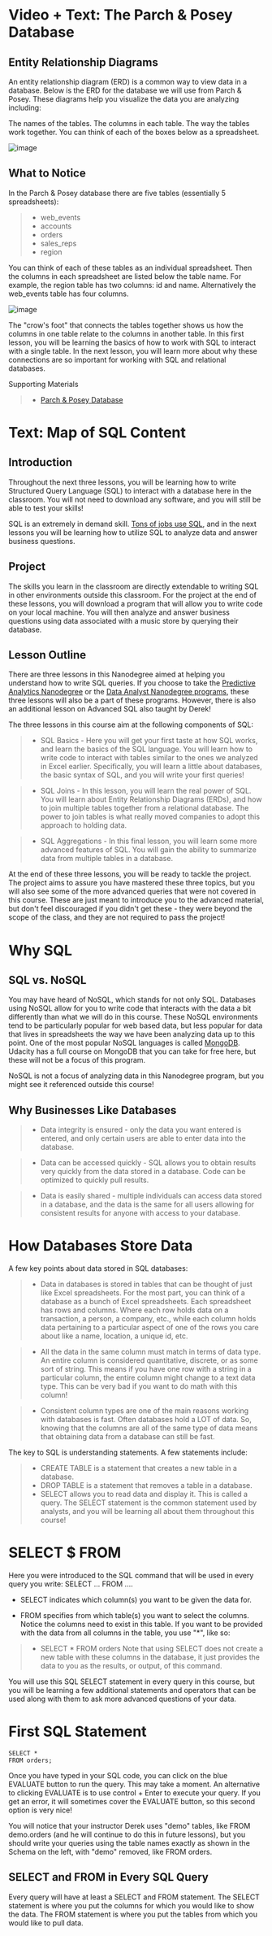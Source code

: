 # Video + Text: The Parch & Posey Database

## Entity Relationship Diagrams
An entity relationship diagram (ERD) is a common way to view data in a database. Below is the ERD for the database we will use from Parch & Posey. These diagrams help you visualize the data you are analyzing including:

The names of the tables.
The columns in each table.
The way the tables work together.
You can think of each of the boxes below as a spreadsheet.

![image](https://user-images.githubusercontent.com/96830808/183367091-1f9eab1d-fcfd-4a3a-b081-af056c26024c.png)


## What to Notice
In the Parch & Posey database there are five tables (essentially 5 spreadsheets):

>- web_events
>- accounts
>- orders
>- sales_reps
>- region

You can think of each of these tables as an individual spreadsheet. Then the columns in each spreadsheet are listed below the table name. For example, the region table has two columns: id and name. Alternatively the web_events table has four columns.

![image](https://user-images.githubusercontent.com/96830808/183367331-e840275f-7586-432e-912b-b180bc5d198f.png)

The "crow's foot" that connects the tables together shows us how the columns in one table relate to the columns in another table. In this first lesson, you will be learning the basics of how to work with SQL to interact with a single table. In the next lesson, you will learn more about why these connections are so important for working with SQL and relational databases.

Supporting Materials
>- [Parch & Posey Database](https://video.udacity-data.com/topher/2020/May/5eb5533b_parch-and-posey/parch-and-posey.sql)



# Text: Map of SQL Content

## Introduction
Throughout the next three lessons, you will be learning how to write Structured Query Language (SQL) to interact with a database here in the classroom. You will not need to download any software, and you will still be able to test your skills!

SQL is an extremely in demand skill. [Tons of jobs use SQL](https://www.zippia.com/advice/what-jobs-use-sql/), and in the next lessons you will be learning how to utilize SQL to analyze data and answer business questions.

## Project
The skills you learn in the classroom are directly extendable to writing SQL in other environments outside this classroom. For the project at the end of these lessons, you will download a program that will allow you to write code on your local machine. You will then analyze and answer business questions using data associated with a music store by querying their database.

## Lesson Outline
There are three lessons in this Nanodegree aimed at helping you understand how to write SQL queries. If you choose to take the [Predictive Analytics Nanodegree](https://www.udacity.com/course/predictive-analytics-for-business-nanodegree--nd008t) or the [Data Analyst Nanodegree programs](https://www.udacity.com/course/data-analyst-nanodegree--nd002), these three lessons will also be a part of these programs. However, there is also an additional lesson on Advanced SQL also taught by Derek!

The three lessons in this course aim at the following components of SQL:

>- SQL Basics - Here you will get your first taste at how SQL works, and learn the basics of the SQL language. You will learn how to write code to interact with tables similar to the ones we analyzed in Excel earlier. Specifically, you will learn a little about databases, the basic syntax of SQL, and you will write your first queries!

>- SQL Joins - In this lesson, you will learn the real power of SQL. You will learn about Entity Relationship Diagrams (ERDs), and how to join multiple tables together from a relational database. The power to join tables is what really moved companies to adopt this approach to holding data.

>- SQL Aggregations - In this final lesson, you will learn some more advanced features of SQL. You will gain the ability to summarize data from multiple tables in a database.

At the end of these three lessons, you will be ready to tackle the project. The project aims to assure you have mastered these three topics, but you will also see some of the more advanced queries that were not covered in this course. These are just meant to introduce you to the advanced material, but don't feel discouraged if you didn't get these - they were beyond the scope of the class, and they are not required to pass the project!

# Why SQL

## SQL vs. NoSQL
You may have heard of NoSQL, which stands for not only SQL. Databases using NoSQL allow for you to write code that interacts with the data a bit differently than what we will do in this course. These NoSQL environments tend to be particularly popular for web based data, but less popular for data that lives in spreadsheets the way we have been analyzing data up to this point. One of the most popular NoSQL languages is called [MongoDB](https://www.mongodb.com). Udacity has a full course on MongoDB that you can take for free here, but these will not be a focus of this program.

NoSQL is not a focus of analyzing data in this Nanodegree program, but you might see it referenced outside this course!

## Why Businesses Like Databases

>- Data integrity is ensured - only the data you want entered is entered, and only certain users are able to enter data into the database.


>- Data can be accessed quickly - SQL allows you to obtain results very quickly from the data stored in a database. Code can be optimized to quickly pull results.

>- Data is easily shared - multiple individuals can access data stored in a database, and the data is the same for all users allowing for consistent results for anyone with access to your database.

# How Databases Store Data
A few key points about data stored in SQL databases:

>- Data in databases is stored in tables that can be thought of just like Excel spreadsheets.
For the most part, you can think of a database as a bunch of Excel spreadsheets. Each spreadsheet has rows and columns. Where each row holds data on a transaction, a person, a company, etc., while each column holds data pertaining to a particular aspect of one of the rows you care about like a name, location, a unique id, etc.


>- All the data in the same column must match in terms of data type.
An entire column is considered quantitative, discrete, or as some sort of string. This means if you have one row with a string in a particular column, the entire column might change to a text data type. This can be very bad if you want to do math with this column!


>- Consistent column types are one of the main reasons working with databases is fast.
Often databases hold a LOT of data. So, knowing that the columns are all of the same type of data means that obtaining data from a database can still be fast.


The key to SQL is understanding statements. A few statements include:

>- CREATE TABLE is a statement that creates a new table in a database.
>- DROP TABLE is a statement that removes a table in a database.
>- SELECT allows you to read data and display it. This is called a query.
The SELECT statement is the common statement used by analysts, and you will be learning all about them throughout this course!

# SELECT $ FROM
Here you were introduced to the SQL command that will be used in every query you write: SELECT ... FROM ....

- SELECT indicates which column(s) you want to be given the data for.

- FROM specifies from which table(s) you want to select the columns. Notice the columns need to exist in this table.
If you want to be provided with the data from all columns in the table, you use "*", like so:

>- SELECT * FROM orders
Note that using SELECT does not create a new table with these columns in the database, it just provides the data to you as the results, or output, of this command.

You will use this SQL SELECT statement in every query in this course, but you will be learning a few additional statements and operators that can be used along with them to ask more advanced questions of your data.


# First SQL Statement

``` 
SELECT *
FROM orders;
```
Once you have typed in your SQL code, you can click on the blue EVALUATE button to run the query. This may take a moment. An alternative to clicking EVALUATE is to use control + Enter to execute your query. If you get an error, it will sometimes cover the EVALUATE button, so this second option is very nice!

You will notice that your instructor Derek uses "demo" tables, like FROM demo.orders (and he will continue to do this in future lessons), but you should write your queries using the table names exactly as shown in the Schema on the left, with "demo" removed, like FROM orders.

## SELECT and FROM in Every SQL Query
Every query will have at least a SELECT and FROM statement. The SELECT statement is where you put the columns for which you would like to show the data. The FROM statement is where you put the tables from which you would like to pull data.











